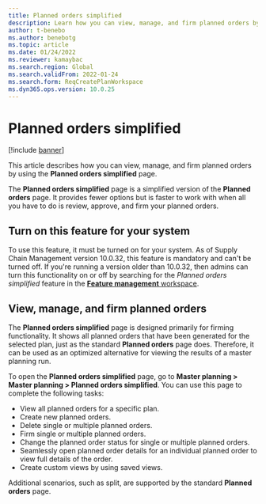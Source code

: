 ```yaml
---
title: Planned orders simplified
description: Learn how you can view, manage, and firm planned orders by using the Planned orders simplified page, including an outline on toggling this feature.
author: t-benebo
ms.author: benebotg
ms.topic: article
ms.date: 01/24/2022
ms.reviewer: kamaybac
ms.search.region: Global
ms.search.validFrom: 2022-01-24
ms.search.form: ReqCreatePlanWorkspace
ms.dyn365.ops.version: 10.0.25
---
```


# Planned orders simplified

[!include [banner](../../includes/banner.md)]

This article describes how you can view, manage, and firm planned orders by using the **Planned orders simplified** page.

The **Planned orders simplified** page is a simplified version of the **Planned orders** page. It provides fewer options but is faster to work with when all you have to do is review, approve, and firm your planned orders.

## Turn on this feature for your system

To use this feature, it must be turned on for your system. As of Supply Chain Management version 10.0.32, this feature is mandatory and can't be turned off. If you're running a version older than 10.0.32, then admins can turn this functionality on or off by searching for the *Planned orders simplified* feature in the [**Feature management** workspace](../../../fin-ops-core/fin-ops/get-started/feature-management/feature-management-overview.md).

## View, manage, and firm planned orders

The **Planned orders simplified** page is designed primarily for firming functionality. It shows all planned orders that have been generated for the selected plan, just as the standard **Planned orders** page does. Therefore, it can be used as an optimized alternative for viewing the results of a master planning run.

To open the **Planned orders simplified** page, go to **Master planning \> Master planning \> Planned orders simplified**. You can use this page to complete the following tasks:

- View all planned orders for a specific plan.
- Create new planned orders.
- Delete single or multiple planned orders.
- Firm single or multiple planned orders.
- Change the planned order status for single or multiple planned orders.
- Seamlessly open planned order details for an individual planned order to view full details of the order.
- Create custom views by using saved views.

Additional scenarios, such as split, are supported by the standard **Planned orders** page.
